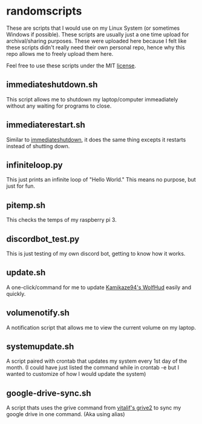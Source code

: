 # randomscripts
These are scripts that I would use on my Linux System (or sometimes Windows if possible).
These scripts are usually just a one time upload for archival/sharing purposes.
These were uploaded here because I felt like these scripts didn't really need their own personal repo,
hence why this repo allows me to freely upload them here. 

Feel free to use these scripts under the MIT [license](LICENSE).

immediateshutdown.sh
--------------------

This script allows me to shutdown my laptop/computer immeadiately without any waiting for programs
to close.

immediaterestart.sh
--------------------

Similar to [immediateshutdown](immediateshutdown.sh), it does the same thing excepts it restarts instead
of shutting down.

infiniteloop.py
--------------

This just prints an infinite loop of "Hello World." This means no purpose, but just for fun.

pitemp.sh
---------

This checks the temps of my raspberry pi 3.


discordbot_test.py
------------------

This is just testing of my own discord bot, getting to know how it works. 


update.sh
---------

A one-click/command for me to update [Kamikaze94's WolfHud](https://github.com/Kamikaze94/WolfHUD) easily and quickly.


volumenotify.sh
---------------

A notification script that allows me to view the current volume on my laptop.

systemupdate.sh
---------------

A script paired with crontab that updates my system every 1st day of the month. (I could have just listed the command while in crontab -e
but I wanted to customize of how I would update the system)

google-drive-sync.sh
--------------------

A script thats uses the grive command from [vitalif's grive2](https://github.com/vitalif/grive2) to sync my google drive in one command. (Aka using alias)
